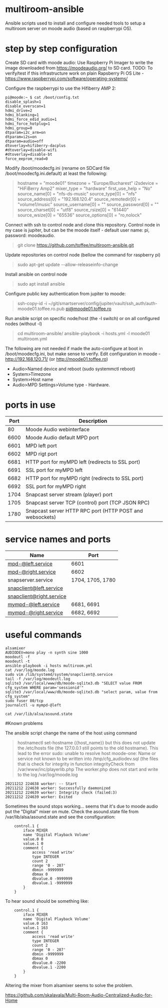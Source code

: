 # multiroom-ansible
Ansible scripts used to install and configure needed tools to setup a multiroom server on moode audio (based on raspberrypi OS). 

# step by step configuration
Create SD card with moode audio: Use Raspberry Pi Imager to write the image downloaded from https://moodeaudio.org/ to SD card.
TODO: To verify/test if this infrastructure work on plain Rapsberry Pi OS Lite - https://www.raspberrypi.com/software/operating-systems/

Configure the raspberrypi to use the Hifiberry AMP 2:

```
pi@moode:~ $ cat /boot/config.txt
disable_splash=1
disable_overscan=1
hdmi_drive=2
hdmi_blanking=1
hdmi_force_edid_audio=1
hdmi_force_hotplug=1
hdmi_group=0
dtparam=i2c_arm=on
dtparam=i2s=on
dtparam=audio=off
dtoverlay=hifiberry-dacplus
#dtoverlay=disable-wifi
#dtoverlay=disable-bt
force_eeprom_read=0
```

Modify /boot/moodecfg.ini (rename on SDCard file /boot/moodecfg.ini.default) at least the following:
>hostname = "moode01"
>timezone = "Europe/Bucharest"
>i2sdevice = "HiFiBerry Amp2"
>mixer_type = "hardware"
>first_use_help = "No"
>source_name[0] = "nfs-ds-music"
>source_type[0] = "nfs"
>source_address[0] = "192.168.120.4"
>source_remotedir[0] = "volume1/music"
>source_username[0] = ""
>source_password[0] = ""
>source_charset[0] = "utf8"
>source_rsize[0] = "61440"
>source_wsize[0] = "65536"
>source_options[0] = "ro,nolock"


Connect with ssh to control node and clone this repository. Control node in my case is jupiter, but can be the moode itself - default user name: pi, password: moodeaudio.
>git clone https://github.com/toffee/multiroom-ansible.git

Update repositories on control node (bellow the command for raspberry pi) 
>sudo apt-get update --allow-releaseinfo-change

Install ansible on control node 
>sudo apt install ansible 

Configure public key authentication from jupiter to moode:
>ssh-copy-id -i ~/git/smartserver/config/jupiter/vault/ssh_auth/auth-moode01.toffee.ro.pub pi@moode01.toffee.ro

Run ansible script on specific node/host (the -l switch) or on all configured nodes (without -l)
>cd multiroom-ansible/
>ansible-playbook -i hosts.yml -l moode01 multiroom.yml

The following are not needed if made the auto-configure at boot in /boot/moodecfg.ini, but make sense to verify.
Edit configuration in moode - http://192.168.120.71/ (or http://moode01.toffee.ro)
 * Audio>Named device and reboot (sudo systemmctl reboot)
 * System>Timezone
 * System>Host name
 * Audio>MPD Settings>Volume type - Hardware.

# ports in use

| Port               | Description                                                             |
|--------------------|-------------------------------------------------------------------------|
| 80                 | Moode Audio webinterface                                                |
| 6600               | Moode Audio default MPD port                                            |
| 6601               | MPD left port                                                           |
| 6602               | MPD rigt port                                                           |
| 6681               | HTTP port for myMPD left (redirects to SSL port)                        |
| 6691               | SSL port for myMPD left                                                 |
| 6682               | HTTP port for myMPD right (redirects to SSL port)                       |
| 6692               | SSL port for myMPD right                                                |
| 1704               | Snapcast server stream (player) port                                    |
| 1705               | Snapcast server TCP (control) port (TCP JSON RPC)                       |
| 1780               | Snapcast server HTTP RPC port (HTTP POST and websockets)                |

# service names and ports

| Name                    | Port                                      |
|-------------------------|-------------------------------------------|
|mpd-@left.service        | 6601                                      |
|mpd-@right.service       | 6602                                      |
|snapserver.service       | 1704, 1705, 1780                          |
|snapclient@left.service  |                                           |
|snapclient@right.service |                                           |
|mympd-@left.service      | 6681, 6691                                |
|mympd-@right.service     | 6682, 6692                                |

# useful commands

```
alsamixer
AUDIODEV=mono play -n synth sine 1000
moodeutl -f
moodeutl -t
ansible-playbook -i hosts multiroom.yml
cat /var/log/moode.log
sudo vim /lib/systemd/system/snapclient@.service
tail -f /var/log/moodeutl.log
sqlite3 /var/local/www/db/moode-sqlite3.db "SELECT value FROM cfg_system WHERE param='sessionid'"
sqlite3 /var/local/www/db/moode-sqlite3.db "select param, value from cfg_system"
sudo fuser 80/tcp
journalctl -u mympd-@left

cat /var/lib/alsa/asound.state
```

#Known problems

The ansible script change the name of the host using command
>hostnamectl set-hostname {{host_name}}
but this does not update the /etc/hosts file (the 127.0.0.1 still points to the old hostname). This lead to the error
>sudo: unable to resolve host moode-one: Name or service not known
to be written into /tmp/cfg_audiodev.sql (the files that is check for integrity in function integrityCheck from /var/www/inc/playerlib.php
The worker.php does not start and write to the log /var/log/moode.log

```
20211212 224638 worker: -- Start
20211212 224638 worker: Successfully daemonized
20211212 224639 worker: Integrity check (failed:3)
20211212 224639 worker: Exited
```


Sometimes the sound stops working... seems that it's due to moode audio put the "Digital" mixer on mute.
Check the asound.state file from /var/lib/alsa/asound.state and see the consfiguration:
```
	control.1 {
		iface MIXER
		name 'Digital Playback Volume'
		value.0 0
		value.1 0
		comment {
			access 'read write'
			type INTEGER
			count 2
			range '0 - 207'
			dbmin -9999999
			dbmax 0
			dbvalue.0 -9999999
			dbvalue.1 -9999999
		}
	}
```

To hear sound should be something like:
```
	control.1 {
		iface MIXER
		name 'Digital Playback Volume'
		value.0 163
		value.1 163
		comment {
			access 'read write'
			type INTEGER
			count 2
			range '0 - 207'
			dbmin -9999999
			dbmax 0
			dbvalue.0 -2200
			dbvalue.1 -2200
		}
	}
```
Altering the mixer from alsamixer seems to solve the problem.



https://github.com/skalavala/Multi-Room-Audio-Centralized-Audio-for-Home
